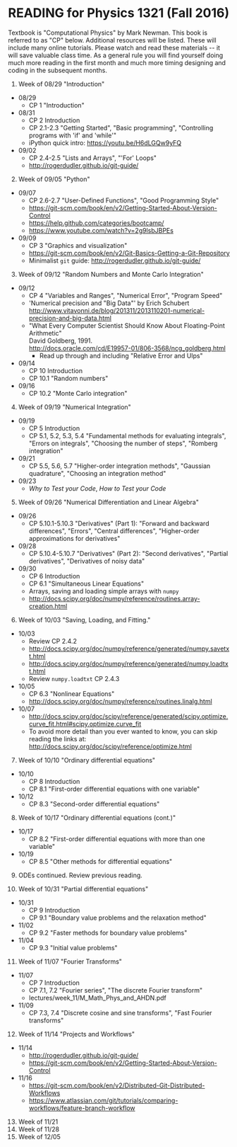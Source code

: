 # READING for Physics 1321 (Fall 2016)

Textbook is "Computational Physics" by Mark Newman.  This book is referred to as "CP"  below.
Additional resources will be listed.  These will include many online tutorials.  Please watch and read these materials -- it will save valuable class time. 
As a general rule you will find yourself doing much more reading in the first month and much more timing designing and coding in the subsequent months.

1. Week of 08/29  "Introduction"
  - 08/29
      + CP 1 "Introduction"
  - 08/31
      + CP 2 Introduction
      + CP 2.1-2.3 "Getting Started", "Basic programming", "Controlling programs with 'if' and 'while'"
      + iPython quick intro:  https://youtu.be/H6dLGQw9yFQ  
  - 09/02 
      + CP 2.4-2.5 "Lists and Arrays", "'For' Loops"
      + http://rogerdudler.github.io/git-guide/

2. Week of 09/05  "Python"
  - 09/07 
      + CP 2.6-2.7 "User-Defined Functions", "Good Programming Style"
      + https://git-scm.com/book/en/v2/Getting-Started-About-Version-Control
      + https://help.github.com/categories/bootcamp/
      + https://www.youtube.com/watch?v=2g9lsbJBPEs
  - 09/09
      + CP 3 "Graphics and visualization"
      + https://git-scm.com/book/en/v2/Git-Basics-Getting-a-Git-Repository
      + Minimalist `git` guide: http://rogerdudler.github.io/git-guide/

3. Week of 09/12 "Random Numbers and Monte Carlo Integration"
  - 09/12
      + CP 4 "Variables and Ranges", "Numerical Error", "Program Speed"
      + 'Numerical precision and "Big Data"' by Erich Schubert  
      http://www.vitavonni.de/blog/201311/2013110201-numerical-precision-and-big-data.html
      + "What Every Computer Scientist Should Know About Floating-Point Arithmetic"  
      David Goldberg, 1991.  
      http://docs.oracle.com/cd/E19957-01/806-3568/ncg_goldberg.html
        - Read up through and including "Relative Error and Ulps"
  - 09/14  
      + CP 10 Introduction
      + CP 10.1 "Random numbers"
  - 09/16
      + CP 10.2 "Monte Carlo integration"

4. Week of 09/19 "Numerical Integration"
  - 09/19
      + CP 5 Introduction
      + CP 5.1, 5.2, 5.3, 5.4 "Fundamental methods for evaluating integrals", "Errors on integrals", "Choosing the number of steps", "Romberg integration"
  - 09/21
      + CP 5.5, 5.6, 5.7 "Higher-order integration methods", "Gaussian quadrature", "Choosing an integration method"
  - 09/23
      + *Why to Test your Code*, *How to Test your Code*

5. Week of 09/26 "Numerical Differentiation and Linear Algebra"
  - 09/26 
      + CP 5.10.1-5.10.3 "Derivatives" (Part 1): "Forward and backward differences", "Errors", "Central differences", "Higher-order approximations for derivatives"
  - 09/28
      + CP 5.10.4-5.10.7 "Derivatives" (Part 2): "Second derivatives", "Partial derivatives", "Derivatives of noisy data"
  - 09/30
      + CP 6 Introduction
      + CP 6.1 "Simultaneous Linear Equations"
      + Arrays, saving and loading simple arrays with `numpy`
      + http://docs.scipy.org/doc/numpy/reference/routines.array-creation.html

6. Week of 10/03 "Saving, Loading, and Fitting."
  - 10/03
      + Review CP 2.4.2
      + http://docs.scipy.org/doc/numpy/reference/generated/numpy.savetxt.html
      + http://docs.scipy.org/doc/numpy/reference/generated/numpy.loadtxt.html
      + Review `numpy.loadtxt` CP 2.4.3
  - 10/05
      + CP 6.3 "Nonlinear Equations"
      + http://docs.scipy.org/doc/numpy/reference/routines.linalg.html
  - 10/07
      + http://docs.scipy.org/doc/scipy/reference/generated/scipy.optimize.curve_fit.html#scipy.optimize.curve_fit
      + To avoid more detail than you ever wanted to know, you can skip reading the links at:
      http://docs.scipy.org/doc/scipy/reference/optimize.html

7. Week of 10/10 "Ordinary differential equations"
  - 10/10
    + CP 8 Introduction
    + CP 8.1 "First-order differential equations with one variable"
  - 10/12
    + CP 8.3 "Second-order differential equations"

8. Week of 10/17 "Ordinary differential equations (cont.)"
  - 10/17
    + CP 8.2 "First-order differential equations with more than one variable"
  - 10/19
    + CP 8.5 "Other methods for differential equations"

9. ODEs continued.  Review previous reading.

10. Week of 10/31 "Partial differential equations"
  - 10/31
    + CP 9 Introduction
    + CP 9.1 "Boundary value problems and the relaxation method"
  - 11/02
    + CP 9.2 "Faster methods for boundary value problems"
  - 11/04
    + CP 9.3 "Initial value problems"

11. Week of 11/07 "Fourier Transforms"
  - 11/07
    + CP 7 Introduction
    + CP 7.1, 7.2 "Fourier series", "The discrete Fourier transform"
    + lectures/week_11/M_Math_Phys_and_AHDN.pdf
  - 11/09
    + CP 7.3, 7.4 "Discrete cosine and sine transforms", "Fast Fourier transforms"

12. Week of 11/14 "Projects and Workflows"
  - 11/14
      + http://rogerdudler.github.io/git-guide/
      + https://git-scm.com/book/en/v2/Getting-Started-About-Version-Control
  - 11/16
      + https://git-scm.com/book/en/v2/Distributed-Git-Distributed-Workflows
      + https://www.atlassian.com/git/tutorials/comparing-workflows/feature-branch-workflow
      
13. Week of 11/21
14. Week of 11/28
15. Week of 12/05
